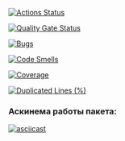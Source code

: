 [![Actions Status](https://github.com/anilopchisak/frontend-project-46/actions/workflows/hexlet-check.yml/badge.svg)](https://github.com/anilopchisak/frontend-project-46/actions)

[![Quality Gate Status](https://sonarcloud.io/api/project_badges/measure?project=anilopchisak_frontend-project-46&metric=alert_status)](https://sonarcloud.io/summary/new_code?id=anilopchisak_frontend-project-46)

[![Bugs](https://sonarcloud.io/api/project_badges/measure?project=anilopchisak_frontend-project-46&metric=bugs)](https://sonarcloud.io/summary/new_code?id=anilopchisak_frontend-project-46)

[![Code Smells](https://sonarcloud.io/api/project_badges/measure?project=anilopchisak_frontend-project-46&metric=code_smells)](https://sonarcloud.io/summary/new_code?id=anilopchisak_frontend-project-46)

[![Coverage](https://sonarcloud.io/api/project_badges/measure?project=anilopchisak_frontend-project-46&metric=coverage)](https://sonarcloud.io/summary/new_code?id=anilopchisak_frontend-project-46)

[![Duplicated Lines (%)](https://sonarcloud.io/api/project_badges/measure?project=anilopchisak_frontend-project-46&metric=duplicated_lines_density)](https://sonarcloud.io/summary/new_code?id=anilopchisak_frontend-project-46)

### Аскинема работы пакета:
[![asciicast](https://asciinema.org/a/gleDpnp8J8IX12fyxdmgnvi6x.svg)](https://asciinema.org/a/gleDpnp8J8IX12fyxdmgnvi6x)
